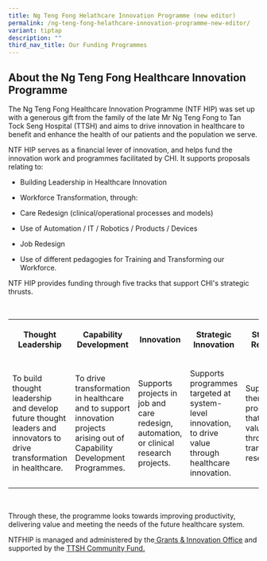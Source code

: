 ```yaml
---
title: Ng Teng Fong Helathcare Innovation Programme (new editor)
permalink: /ng-teng-fong-helathcare-innovation-programme-new-editor/
variant: tiptap
description: ""
third_nav_title: Our Funding Programmes
---
```

<h2>About the Ng Teng Fong Healthcare Innovation Programme</h2>
<p>The Ng Teng Fong Healthcare Innovation Programme (NTF HIP) was set up
with a generous gift from the family of the late Mr Ng Teng Fong to Tan
Tock Seng Hospital (TTSH) and aims to drive innovation in healthcare to
benefit and enhance the health of our patients and the population we serve.</p>
<p>NTF HIP serves as a financial lever of innovation, and helps fund the
innovation work and programmes facilitated by CHI. It supports proposals
relating to:</p>
<ul data-tight="true" class="tight">
<li>
<p>Building Leadership in Healthcare Innovation</p>
</li>
<li>
<p>Workforce Transformation, through:</p>
</li>
</ul>
<p></p>
<ul data-tight="true" class="tight">
<li>
<p>Care Redesign (clinical/operational processes and models)</p>
</li>
<li>
<p>Use of Automation / IT / Robotics / Products / Devices</p>
</li>
<li>
<p>Job Redesign</p>
</li>
</ul>
<ul data-tight="true" class="tight">
<li>
<p>Use of different pedagogies for Training and Transforming our Workforce.</p>
</li>
</ul>
<p></p>
<p>NTF HIP provides funding through five tracks that support CHI's strategic
thrusts.</p>
<p>
<br>
</p>
<table style="minWidth: 125px">
<colgroup>
<col>
<col>
<col>
<col>
<col>
</colgroup>
<tbody>
<tr>
<th rowspan="1" colspan="1">
<p>Thought Leadership</p>
</th>
<th rowspan="1" colspan="1">
<p>Capability Development</p>
</th>
<th rowspan="1" colspan="1">
<p>Innovation</p>
</th>
<th rowspan="1" colspan="1">
<p>Strategic Innovation</p>
</th>
<th rowspan="1" colspan="1">
<p>Strategic Research</p>
</th>
</tr>
<tr>
<td rowspan="1" colspan="1">
<p>To build thought leadership and develop future thought leaders and innovators
to drive transformation in healthcare.</p>
</td>
<td rowspan="1" colspan="1">
<p>To drive transformation in healthcare and to support innovation projects
arising out of Capability Development Programmes.</p>
</td>
<td rowspan="1" colspan="1">
<p>Supports projects in job and care redesign, automation, or clinical research
projects.</p>
</td>
<td rowspan="1" colspan="1">
<p>Supports programmes targeted at system-level innovation, to drive value
through healthcare innovation.</p>
</td>
<td rowspan="1" colspan="1">
<p>Supports thematic programmes that drive value through translational research.</p>
</td>
</tr>
</tbody>
</table>
<p>
<br>
</p>
<p>Through these, the programme looks towards improving productivity, delivering
value and meeting the needs of the future healthcare system.</p>
<p>NTFHIP is managed and administered by the<a href="https://cms.isomer.gov.sg/about-us/our-offices/chi-grantsandinnovation/" rel="noopener noreferrer nofollow" target="_blank"><u> Grants &amp; Innovation Office</u></a> and
supported by the <a href="https://www.ttsh.com.sg/About-TTSH/TTSH-Community-Fund/Pages/About-Us.aspx" rel="noopener noreferrer nofollow" target="_blank"><u>TTSH Community Fund.</u></a>
</p>